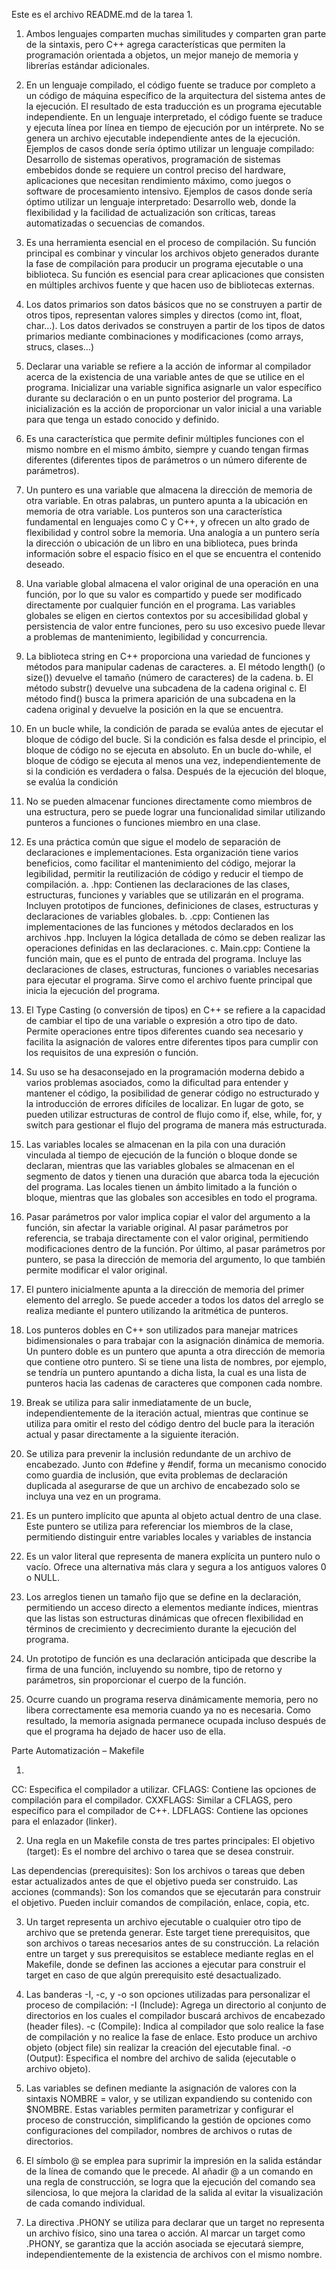 Este es el archivo README.md de la tarea 1.


1.	Ambos lenguajes comparten muchas similitudes y comparten gran parte de la sintaxis, pero C++ agrega características que permiten la programación orientada a objetos, un mejor manejo de memoria y librerías estándar adicionales.

2.	En un lenguaje compilado, el código fuente se traduce por completo a un código de máquina específico de la arquitectura del sistema antes de la ejecución. El resultado de esta traducción es un programa ejecutable independiente. En un lenguaje interpretado, el código fuente se traduce y ejecuta línea por línea en tiempo de ejecución por un intérprete. No se genera un archivo ejecutable independiente antes de la ejecución.
Ejemplos de casos donde sería óptimo utilizar un lenguaje compilado: Desarrollo de sistemas operativos, programación de sistemas embebidos donde se requiere un control preciso del hardware, aplicaciones que necesitan rendimiento máximo, como juegos o software de procesamiento intensivo.
Ejemplos de casos donde sería óptimo utilizar un lenguaje interpretado: Desarrollo web, donde la flexibilidad y la facilidad de actualización son críticas, tareas automatizadas o secuencias de comandos.

3.	Es una herramienta esencial en el proceso de compilación. Su función principal es combinar y vincular los archivos objeto generados durante la fase de compilación para producir un programa ejecutable o una biblioteca. Su función es esencial para crear aplicaciones que consisten en múltiples archivos fuente y que hacen uso de bibliotecas externas.

4.	Los datos primarios son datos básicos que no se construyen a partir de otros tipos, representan valores simples y directos (como int, float, char…). Los datos derivados se construyen a partir de los tipos de datos primarios mediante combinaciones y modificaciones (como arrays, strucs, clases…)

5.	Declarar una variable se refiere a la acción de informar al compilador acerca de la existencia de una variable antes de que se utilice en el programa. Inicializar una variable significa asignarle un valor específico durante su declaración o en un punto posterior del programa. La inicialización es la acción de proporcionar un valor inicial a una variable para que tenga un estado conocido y definido.

6.	Es una característica que permite definir múltiples funciones con el mismo nombre en el mismo ámbito, siempre y cuando tengan firmas diferentes (diferentes tipos de parámetros o un número diferente de parámetros).

7.	Un puntero es una variable que almacena la dirección de memoria de otra variable. En otras palabras, un puntero apunta a la ubicación en memoria de otra variable. Los punteros son una característica fundamental en lenguajes como C y C++, y ofrecen un alto grado de flexibilidad y control sobre la memoria. Una analogía a un puntero sería la dirección o ubicación de un libro en una biblioteca, pues brinda información sobre el espacio físico en el que se encuentra el contenido deseado.

8.	Una variable global almacena el valor original de una operación en una función, por lo que su valor es compartido y puede ser modificado directamente por cualquier función en el programa. Las variables globales se eligen en ciertos contextos por su accesibilidad global y persistencia de valor entre funciones, pero su uso excesivo puede llevar a problemas de mantenimiento, legibilidad y concurrencia.

9.	La biblioteca string en C++ proporciona una variedad de funciones y métodos para manipular cadenas de caracteres.
a.	El método length() (o size()) devuelve el tamaño (número de caracteres) de la cadena.
b.	El método substr() devuelve una subcadena de la cadena original
c.	El método find() busca la primera aparición de una subcadena en la cadena original y devuelve la posición en la que se encuentra.

10.	En un bucle while, la condición de parada se evalúa antes de ejecutar el bloque de código del bucle. Si la condición es falsa desde el principio, el bloque de código no se ejecuta en absoluto. En un bucle do-while, el bloque de código se ejecuta al menos una vez, independientemente de si la condición es verdadera o falsa. Después de la ejecución del bloque, se evalúa la condición

11.	No se pueden almacenar funciones directamente como miembros de una estructura, pero se puede lograr una funcionalidad similar utilizando punteros a funciones o funciones miembro en una clase.

12.	Es una práctica común que sigue el modelo de separación de declaraciones e implementaciones. Esta organización tiene varios beneficios, como facilitar el mantenimiento del código, mejorar la legibilidad, permitir la reutilización de código y reducir el tiempo de compilación.
a.	.hpp: Contienen las declaraciones de las clases, estructuras, funciones y variables que se utilizarán en el programa. Incluyen prototipos de funciones, definiciones de clases, estructuras y declaraciones de variables globales.
b.	.cpp: Contienen las implementaciones de las funciones y métodos declarados en los archivos .hpp. Incluyen la lógica detallada de cómo se deben realizar las operaciones definidas en las declaraciones.
c.	Main.cpp: Contiene la función main, que es el punto de entrada del programa. Incluye las declaraciones de clases, estructuras, funciones o variables necesarias para ejecutar el programa. Sirve como el archivo fuente principal que inicia la ejecución del programa.

13.	El Type Casting (o conversión de tipos) en C++ se refiere a la capacidad de cambiar el tipo de una variable o expresión a otro tipo de dato. Permite operaciones entre tipos diferentes cuando sea necesario y facilita la asignación de valores entre diferentes tipos para cumplir con los requisitos de una expresión o función.

14.	Su uso se ha desaconsejado en la programación moderna debido a varios problemas asociados, como la dificultad para entender y mantener el código, la posibilidad de generar código no estructurado y la introducción de errores difíciles de localizar. En lugar de goto, se pueden utilizar estructuras de control de flujo como if, else, while, for, y switch para gestionar el flujo del programa de manera más estructurada.

15.	Las variables locales se almacenan en la pila con una duración vinculada al tiempo de ejecución de la función o bloque donde se declaran, mientras que las variables globales se almacenan en el segmento de datos y tienen una duración que abarca toda la ejecución del programa. Las locales tienen un ámbito limitado a la función o bloque, mientras que las globales son accesibles en todo el programa.

16.	Pasar parámetros por valor implica copiar el valor del argumento a la función, sin afectar la variable original. Al pasar parámetros por referencia, se trabaja directamente con el valor original, permitiendo modificaciones dentro de la función. Por último, al pasar parámetros por puntero, se pasa la dirección de memoria del argumento, lo que también permite modificar el valor original.

17.	El puntero inicialmente apunta a la dirección de memoria del primer elemento del arreglo. Se puede acceder a todos los datos del arreglo se realiza mediante el puntero utilizando la aritmética de punteros.

18.	Los punteros dobles en C++ son utilizados para manejar matrices bidimensionales o para trabajar con la asignación dinámica de memoria. Un puntero doble es un puntero que apunta a otra dirección de memoria que contiene otro puntero. Si se tiene una lista de nombres, por ejemplo, se tendría un puntero apuntando a dicha lista, la cual es una lista de punteros hacia las cadenas de caracteres que componen cada nombre.

19.	Break se utiliza para salir inmediatamente de un bucle, independientemente de la iteración actual, mientras que continue se utiliza para omitir el resto del código dentro del bucle para la iteración actual y pasar directamente a la siguiente iteración.

20.	Se utiliza para prevenir la inclusión redundante de un archivo de encabezado. Junto con #define y #endif, forma un mecanismo conocido como guardia de inclusión, que evita problemas de declaración duplicada al asegurarse de que un archivo de encabezado solo se incluya una vez en un programa.

21.	Es un puntero implícito que apunta al objeto actual dentro de una clase. Este puntero se utiliza para referenciar los miembros de la clase, permitiendo distinguir entre variables locales y variables de instancia

22.	Es un valor literal que representa de manera explícita un puntero nulo o vacío. Ofrece una alternativa más clara y segura a los antiguos valores 0 o NULL.

23.	Los arreglos tienen un tamaño fijo que se define en la declaración, permitiendo un acceso directo a elementos mediante índices, mientras que las listas son estructuras dinámicas que ofrecen flexibilidad en términos de crecimiento y decrecimiento durante la ejecución del programa.

24.	Un prototipo de función es una declaración anticipada que describe la firma de una función, incluyendo su nombre, tipo de retorno y parámetros, sin proporcionar el cuerpo de la función.

25.	Ocurre cuando un programa reserva dinámicamente memoria, pero no libera correctamente esa memoria cuando ya no es necesaria. Como resultado, la memoria asignada permanece ocupada incluso 
después de que el programa ha dejado de hacer uso de ella.


Parte Automatización – Makefile 

1.	
CC: Especifica el compilador a utilizar.
CFLAGS: Contiene las opciones de compilación para el compilador.
CXXFLAGS: Similar a CFLAGS, pero específico para el compilador de C++.
LDFLAGS: Contiene las opciones para el enlazador (linker).

2.	Una regla en un Makefile consta de tres partes principales: 
El objetivo (target): Es el nombre del archivo o tarea que se desea construir.

Las dependencias (prerequisites): Son los archivos o tareas que deben estar actualizados antes de que el objetivo pueda ser construido.
Las acciones (commands): Son los comandos que se ejecutarán para construir el objetivo. Pueden incluir comandos de compilación, enlace, copia, etc.

3.	Un target representa un archivo ejecutable o cualquier otro tipo de archivo que se pretenda generar. Este target tiene prerequisitos, que son archivos o tareas necesarios antes de su construcción. La relación entre un target y sus prerequisitos se establece mediante reglas en el Makefile, donde se definen las acciones a ejecutar para construir el target en caso de que algún prerequisito esté desactualizado.

4.	Las banderas -I, -c, y -o son opciones utilizadas para personalizar el proceso de compilación:
-I (Include): Agrega un directorio al conjunto de directorios en los cuales el compilador buscará archivos de encabezado (header files).
-c (Compile): Indica al compilador que solo realice la fase de compilación y no realice la fase de enlace. Esto produce un archivo objeto (object file) sin realizar la creación del ejecutable final.
-o (Output): Especifica el nombre del archivo de salida (ejecutable o archivo objeto).

5. Las variables se definen mediante la asignación de valores con la sintaxis NOMBRE = valor, y se utilizan expandiendo su contenido con $NOMBRE. Estas variables permiten parametrizar y configurar el proceso de construcción, simplificando la gestión de opciones como configuraciones del compilador, nombres de archivos o rutas de directorios.

6. El símbolo @ se emplea para suprimir la impresión en la salida estándar de la línea de comando que le precede. Al añadir @ a un comando en una regla de construcción, se logra que la ejecución del comando sea silenciosa, lo que mejora la claridad de la salida al evitar la visualización de cada comando individual.

7. La directiva .PHONY se utiliza para declarar que un target no representa un archivo físico, sino una tarea o acción. Al marcar un target como .PHONY, se garantiza que la acción asociada se ejecutará siempre, independientemente de la existencia de archivos con el mismo nombre.

